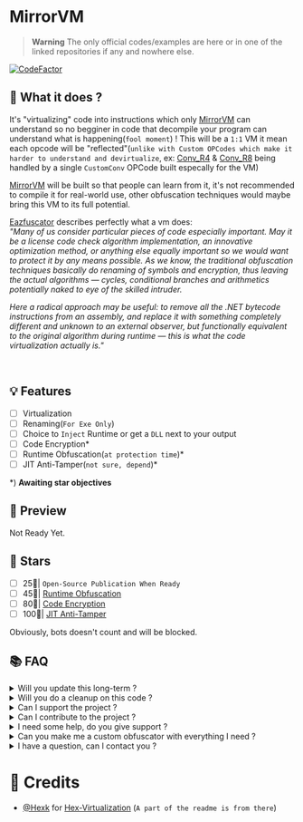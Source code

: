 # MirrorVM

> **Warning** The only official codes/examples are here or in one of the linked repositories if any and nowhere else.

[![CodeFactor](https://www.codefactor.io/repository/github/thehelltower/mirrorvm/badge)](https://www.codefactor.io/repository/github/thehelltower/mirrorvm)

## 📜 What it does ?

It's "virtualizing" code into instructions which only [MirrorVM](https://github.com/TheHellTower/MirrorVM) can understand so no begginer in code that decompile your program can understand what is happening(`fool moment`) !
This will be a `1:1` VM it mean each opcode will be "reflected"(`unlike with Custom OPCodes which make it harder to understand and devirtualize`, ex: [Conv_R4](https://learn.microsoft.com/en-us/dotnet/api/system.reflection.emit.opcodes.conv_r4) & [Conv_R8](https://learn.microsoft.com/en-us/dotnet/api/system.reflection.emit.opcodes.conv_r8) being handled by a single `CustomConv` OPCode built especally for the VM)

[MirrorVM](https://github.com/TheHellTower/MirrorVM) will be built so that people can learn from it, it's not recommended to compile it for real-world use, other obfuscation techniques would maybe bring this VM to its full potential.

[Eazfuscator](https://help.gapotchenko.com/eazfuscator.net/30/virtualization#Virtualization_Introduction) describes perfectly what a vm does:<br>
_"Many of us consider particular pieces of code especially important. May it be a license code check algorithm implementation, an innovative optimization method, or anything else equally important so we would want to protect it by any means possible. As we know, the traditional obfuscation techniques basically do renaming of symbols and encryption, thus leaving the actual algorithms — cycles, conditional branches and arithmetics potentially naked to eye of the skilled intruder._

_Here a radical approach may be useful: to remove all the .NET bytecode instructions from an assembly, and replace it with something completely different and unknown to an external observer, but functionally equivalent to the original algorithm during runtime — this is what the code virtualization actually is."_

<br>

## 💡 Features

- [ ] Virtualization
- [ ] Renaming(`For Exe Only`)
- [ ] Choice to `Inject` Runtime or get a `DLL` next to your output
- [ ] Code Encryption*
- [ ] Runtime Obfuscation(`at protection time`)*
- [ ] JIT Anti-Tamper(`not sure, depend`)*

*) **Awaiting star objectives**

## 🎥 Preview

Not Ready Yet.
<!--[YouTube video](https://www.youtube.com/watch?v=ID)
[Twitter(Tweet)](https://twitter.com/TheHellTower/status/ID)
[![](https://i.imgur.com/ID.png)](https://www.youtube.com/watch?v=ID)
-->
## 🌟 Stars

- [ ] 25🌟| `Open-Source Publication When Ready`
- [ ] 45🌟| [Runtime Obfuscation](https://github.com/TheHellTower/MirrorVM/blob/50b85c3ea90c9cde82ab98245e5444742d9a14ef/README.md?plain=1#L18)
- [ ] 80🌟| [Code Encryption](https://github.com/TheHellTower/MirrorVM/blob/50b85c3ea90c9cde82ab98245e5444742d9a14ef/README.md?plain=1#L17)
- [ ] 100🌟| [JIT Anti-Tamper](https://github.com/TheHellTower/MirrorVM/blob/50b85c3ea90c9cde82ab98245e5444742d9a14ef/README.md?plain=1#L19)

Obviously, bots doesn't count and will be blocked.

## 📚 FAQ

<details>
    <summary>
        Will you update this long-term ?
    </summary>
    Yes, but I might stop anytime it will depend mostly on the users.
</details>
<details>
    <summary>
        Will you do a cleanup on this code ?
    </summary>
    Well, good question.. I'm not sure yet. But it should be done if I get enough motivation.
</details>
<details>
    <summary>
        Can I support the project ?
    </summary>
    Yes, you can either "sponsor" me with the button on my profile or donate by going there: https://github.com/TheHellTower#-support-my-work and read, if you want to donate through PayPal you can add me on Discord, click here to see my Discord: https://github.com/TheHellTower#-socials.
</details>
<details>
    <summary>
        Can I contribute to the project ?
    </summary>
    Yes, feel free to fork it, updated it as you wish as long as you don't break it and open a PR that will be reviewed !
</details>
<details>
    <summary>
        I need some help, do you give support ?
    </summary>
    Yes and no, I can't just do that and see a bunch of people in my DMs to setup their bot. However, I can do it for:
    - 20€) "Support the first 48 hours"
    - 50€) "Support the first 2 weeks" 
    - 90€) "Support the first month*"

    Note: The support is only for this code base, if you haven't altered it.
</details>
<details>
    <summary>
        Can you make me a custom obfuscator with everything I need ?
    </summary>
    Yes and no, like I said above, I can't just do that and see a bunch of people in my DMs to setup their bot. However, You can send me an email at: "thehelltower@tuta.io" with your offer(price + details such as features, etc..)

    Note: Support for the first month included(more if the offer nice).
</details>
<details>
    <summary>
        I have a question, can I contact you ?
    </summary>
    Yes you can either by opening a issue: https://github.com/TheHellTower/MirrorVM/issues/new or send me an email at: "thehelltower@tuta.io" or contact me on one of my socials here: https://github.com/TheHellTower#-socials

    Note: Only for questions no code support.
</details>

# 📢 Credits

- [@Hexk](https://github.com/hexck) for [Hex-Virtualization](https://github.com/hexck/Hex-Virtualization) (`A part of the readme is from there`)